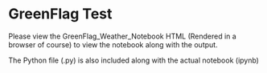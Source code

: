 # GreenFlag Test

Please view the GreenFlag_Weather_Notebook HTML (Rendered in a browser of course) to view the notebook along with the output.

The Python file (.py) is also included along with the actual notebook (ipynb)
